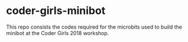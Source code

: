 # coder-girls-minibot
This repo consists the codes required for the microbits used to build the minibot at the Coder Girls 2018 workshop.
